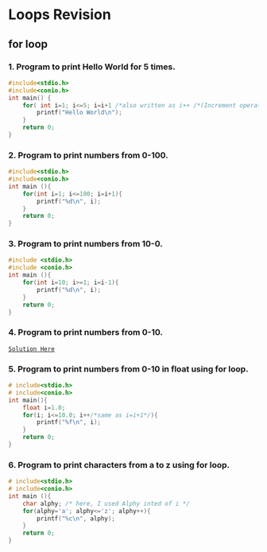 # Loops Revision
## for loop 

### 1. Program to print Hello World for 5 times.

```c
#include<stdio.h>
#include<conio.h>
int main() {
    for( int i=1; i<=5; i=i+1 /*also written as i++ /*(Increment operator)*/){
        printf("Hello World\n");
    }
    return 0;
}
```

### 2. Program to print numbers from 0-100.

```c
#include<stdio.h>
#include<conio.h>
int main (){
    for(int i=1; i<=100; i=i+1){
        printf("%d\n", i);
    }
    return 0;
}
```

### 3. Program to print numbers from 10-0.

```c
#include <stdio.h>
#include <conio.h>
int main (){
    for(int i=10; i>=1; i=i-1){
        printf("%d\n", i);
    }
    return 0;
}
```

### 4. Program to print numbers from 0-10.
[`Solution Here`](https://github.com/piyushgupta04/C-programming/blob/main/Practice_sets.md#program-to-print-numbers-from-0-10)

### 5. Program to print numbers from 0-10 in float using for loop.
```c
# include<stdio.h>
# include<conio.h>
int main(){
    float i=1.0;
    for(i; i<=10.0; i++/*same as i=i+1*/){
        printf("%f\n", i);
    }
    return 0;
}
```

### 6. Program to print characters from a to z using for loop.
```c
# include<stdio.h>
# include<conio.h>
int main (){
    char alphy; /* here, I used Alphy inted of i */
    for(alphy='a'; alphy<='z'; alphy++){
        printf("%c\n", alphy);
    }
    return 0;
}
```



<!-- > `*last updated on 31th January 2023*` -->
